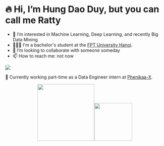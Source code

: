 # 🔥 Hi, I’m Hung Dao Duy, but you can call me Ratty
- 👀 I’m interested in Machine Learning, Deep Learning, and recently Big Data Mining
- 🧑🏼‍🎓 I'm a bachelor's student at the [FPT University Hanoi](https://daihoc.fpt.edu.vn/).
- 💞️ I’m looking to collaborate with someone someday
- 📫 How to reach me: not now

<a href="https://www.linkedin.com/in/rattyboxxx/">
  <img src="https://img.shields.io/badge/LinkedIn-0077B5?style=for-the-badge&logo=linkedin&logoColor=white" />
</a>

💼 Currently working part-time as a Data Engineer intern at [Phenikaa-X](https://phenikaa-x.com/).

<p align="middle">
    <img align="centre" src="https://github-readme-stats-eight-theta.vercel.app/api?username=hung-phenikaaX&show_icons=true&hide_border=true&include_all_commits=true&count_private=true&bg_color=00000000&theme=tokyonight" height=180px/><img height="120px" src="https://github-readme-stats.vercel.app/api/top-langs/?username=hung-phenikaaX&hide=html,jupyter%20notebook&hide_title=true&hide_border=true&layout=compact&langs_count=8&theme=tokyonight&bg_color=00000000" />
</p>
